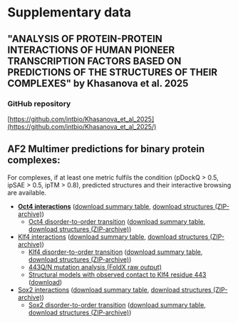 # Supplementary data
## "ANALYSIS OF PROTEIN-PROTEIN INTERACTIONS OF HUMAN PIONEER TRANSCRIPTION FACTORS BASED ON PREDICTIONS OF THE STRUCTURES OF THEIR COMPLEXES" by Khasanova et al. 2025

### GitHub repository
[https://github.com/intbio/Khasanova_et_al_2025](https://github.com/intbio/Khasanova_et_al_2025/)

## AF2 Multimer predictions for binary protein complexes:
For complexes, if at least one metric fulfils the condition (pDockQ > 0.5, ipSAE > 0.5, ipTM > 0.8), predicted structures and their interactive browsing are available.
- [**Oct4 interactions**](OCT4_interactors.md) ([download summary table](oct4_git.csv), [download structures (ZIP-archive)](structures/high_oct4.zip))
  - [Oct4 disorder-to-order transition](OCT4_dtot.md) ([download summary table](oct4_dtot_git.csv), [download structures (ZIP-archive)](structures/oct4_dtot_compl.zip))
- [Klf4 interactions](KLF4_interactors.md) ([download summary table](klf4_git.csv), [download structures (ZIP-archive)](structures/high_klf4.zip))
  - [Klf4 disorder-to-order transition](KLF4_dtot.md) ([download summary table](klf4_dtot_git.csv), [download structures (ZIP-archive)](structures/klf4_dtot_compl.zip))
  - [443Q/N mutation analysis (FoldX raw output)](structures/klf4_mutations.zip)
  - [Structural models with observed contact to Klf4 residue 443](KLF4_443.md) ([download](klf4_mutations.csv))
- [Sox2 interactions](SOX2_interactors.md) ([download summary table](sox2_git.csv), [download structures (ZIP-archive)](structures/high_sox2.zip))
  - [Sox2 disorder-to-order transition](SOX2_dtot.md) ([download summary table](sox2_dtot_git.csv), [download structures (ZIP-archive)](structures/sox2_dtot_compl.zip))
